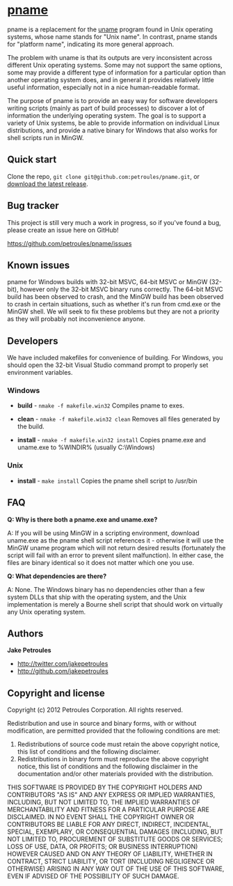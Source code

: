 [pname](http://www.petroules.com)
=================

pname is a replacement for the [uname](https://en.wikipedia.org/wiki/Uname) program found in Unix operating systems, whose name stands for "Unix name". In contrast, pname stands for "platform name", indicating its more general approach.

The problem with uname is that its outputs are very inconsistent across different Unix operating systems. Some may not support the same options, some may provide a different type of information for a particular option than another operating system does, and in general it provides relatively little useful information, especially not in a nice human-readable format.

The purpose of pname is to provide an easy way for software developers writing scripts (mainly as part of build processes) to discover a lot of information the underlying operating system. The goal is to support a variety of Unix systems, be able to provide information on individual Linux distributions, and provide a native binary for Windows that also works for shell scripts run in MinGW.



Quick start
-----------

Clone the repo, `git clone git@github.com:petroules/pname.git`, or [download the latest release](https://github.com/downloads/petroules/pname/pname.exe).



Bug tracker
-----------

This project is still very much a work in progress, so if you've found a bug, please create an issue here on GitHub!

https://github.com/petroules/pname/issues



Known issues
------------

pname for Windows builds with 32-bit MSVC, 64-bit MSVC or MinGW (32-bit), however only the 32-bit MSVC binary runs correctly. The 64-bit MSVC build has been observed to crash, and the MinGW build has been observed to crash in certain situations, such as whether it's run from cmd.exe or the MinGW shell. We will seek to fix these problems but they are not a priority as they will probably not inconvenience anyone.



Developers
----------

We have included makefiles for convenience of building. For Windows, you should open the 32-bit Visual Studio command prompt to properly set environment variables.

### Windows

+ **build** - `nmake -f makefile.win32`
Compiles pname to exes.

+ **clean** - `nmake -f makefile.win32 clean`
Removes all files generated by the build.

+ **install** - `nmake -f makefile.win32 install`
Copies pname.exe and uname.exe to %WINDIR% (usually C:\Windows)

### Unix

+ **install** - `make install`
Copies the pname shell script to /usr/bin



FAQ
---

**Q: Why is there both a pname.exe and uname.exe?**

A: If you will be using MinGW in a scripting environment, download uname.exe as the pname shell script references it - otherwise it will use the MinGW uname program which will not return desired results (fortunately the script will fail with an error to prevent silent malfunction). In either case, the files are binary identical so it does not matter which one you use.

**Q: What dependencies are there?**

A: None. The Windows binary has no dependencies other than a few system DLLs that ship with the operating system, and the Unix implementation is merely a Bourne shell script that should work on virtually any Unix operating system.



Authors
-------

**Jake Petroules**

+ http://twitter.com/jakepetroules
+ http://github.com/jakepetroules



Copyright and license
---------------------

Copyright (c) 2012 Petroules Corporation. All rights reserved.

Redistribution and use in source and binary forms, with or without
modification, are permitted provided that the following conditions are met: 

1. Redistributions of source code must retain the above copyright notice, this
   list of conditions and the following disclaimer. 
2. Redistributions in binary form must reproduce the above copyright notice,
   this list of conditions and the following disclaimer in the documentation
   and/or other materials provided with the distribution. 

THIS SOFTWARE IS PROVIDED BY THE COPYRIGHT HOLDERS AND CONTRIBUTORS "AS IS" AND
ANY EXPRESS OR IMPLIED WARRANTIES, INCLUDING, BUT NOT LIMITED TO, THE IMPLIED
WARRANTIES OF MERCHANTABILITY AND FITNESS FOR A PARTICULAR PURPOSE ARE
DISCLAIMED. IN NO EVENT SHALL THE COPYRIGHT OWNER OR CONTRIBUTORS BE LIABLE FOR
ANY DIRECT, INDIRECT, INCIDENTAL, SPECIAL, EXEMPLARY, OR CONSEQUENTIAL DAMAGES
(INCLUDING, BUT NOT LIMITED TO, PROCUREMENT OF SUBSTITUTE GOODS OR SERVICES;
LOSS OF USE, DATA, OR PROFITS; OR BUSINESS INTERRUPTION) HOWEVER CAUSED AND
ON ANY THEORY OF LIABILITY, WHETHER IN CONTRACT, STRICT LIABILITY, OR TORT
(INCLUDING NEGLIGENCE OR OTHERWISE) ARISING IN ANY WAY OUT OF THE USE OF THIS
SOFTWARE, EVEN IF ADVISED OF THE POSSIBILITY OF SUCH DAMAGE.